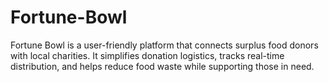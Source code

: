 # Fortune-Bowl
Fortune Bowl is a user-friendly platform that connects surplus food donors with local charities. It simplifies donation logistics, tracks real-time distribution, and helps reduce food waste while supporting those in need.
